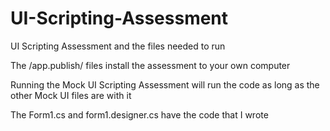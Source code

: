 # UI-Scripting-Assessment
UI Scripting Assessment and the files needed to run

The /app.publish/ files install the assessment to your own computer

Running the Mock UI Scripting Assessment will run the code as long as the other Mock UI files are with it

The Form1.cs and form1.designer.cs have the code that I wrote

